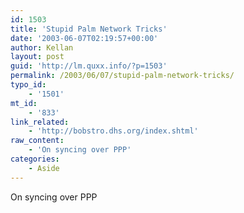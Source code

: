 ```yaml
---
id: 1503
title: 'Stupid Palm Network Tricks'
date: '2003-06-07T02:19:57+00:00'
author: Kellan
layout: post
guid: 'http://lm.quxx.info/?p=1503'
permalink: /2003/06/07/stupid-palm-network-tricks/
typo_id:
    - '1501'
mt_id:
    - '833'
link_related:
    - 'http://bobstro.dhs.org/index.shtml'
raw_content:
    - 'On syncing over PPP'
categories:
    - Aside
---
```


On syncing over PPP